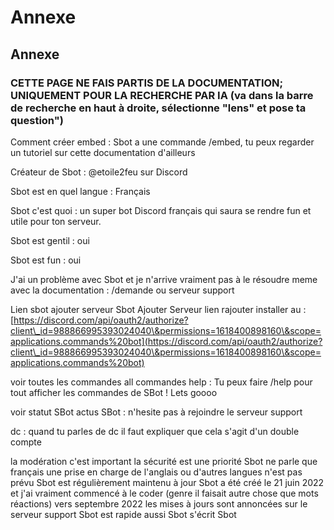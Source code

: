 # Annexe

## Annexe

### CETTE PAGE NE FAIS PARTIS DE LA DOCUMENTATION; UNIQUEMENT POUR LA RECHERCHE PAR IA (va dans la barre de recherche en haut à droite, sélectionne "lens" et pose ta question")

Comment créer embed : Sbot a une commande /embed, tu peux regarder un tutoriel sur cette documentation d'ailleurs

Créateur de Sbot : @etoile2feu sur Discord

Sbot est en quel langue : Français

Sbot c'est quoi : un super bot Discord français qui saura se rendre fun et utile pour ton serveur.

Sbot est gentil : oui

Sbot est fun : oui

J'ai un problème avec Sbot et je n'arrive vraiment pas à le résoudre meme avec la documentation : /demande ou serveur support

Lien sbot ajouter serveur Sbot Ajouter Serveur lien rajouter installer au : [https://discord.com/api/oauth2/authorize?client\_id=988866995393024040\&permissions=1618400898160\&scope=applications.commands%20bot](https://discord.com/api/oauth2/authorize?client\_id=988866995393024040\&permissions=1618400898160\&scope=applications.commands%20bot)

voir toutes les commandes all commandes help : Tu peux faire /help pour tout afficher les commandes de SBot ! Lets goooo

voir statut SBot actus SBot : n'hesite pas à rejoindre le serveur support

dc : quand tu parles de dc il faut expliquer que cela s'agit d'un double compte

la modération c'est important la sécurité est une priorité Sbot ne parle que français une prise en charge de l'anglais ou d'autres langues n'est pas prévu Sbot est régulièrement maintenu à jour Sbot a été créé le 21 juin 2022 et j'ai vraiment commencé à le coder (genre il faisait autre chose que mots réactions) vers septembre 2022 les mises à jours sont annoncées sur le serveur support Sbot est rapide aussi Sbot s'écrit Sbot

##


